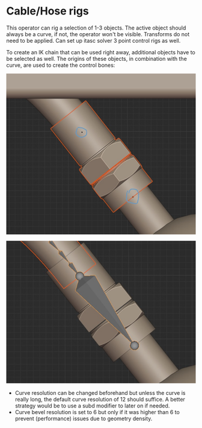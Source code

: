 # Cable/Hose rigs 

This operator can rig a selection of 1-3 objects. The active object should always be a curve, if not, the operator won't be visible. Transforms do not need to be applied. Can set up itasc solver 3 point control rigs as well.  

To create an IK chain that can be used right away, additional objects have to be selected as well. The origins of these objects, in combination with the curve, are used to create the control bones:  

![preferences](../images/qrhc1.jpg)  

![preferences](../images/qrhc2.jpg)  

- Curve resolution can be changed beforehand but unless the curve is really long, the default curve resolution of 12 should suffice. A better strategy would be to use a subd modifier to later on if needed.  
- Curve bevel resolution is set to 6 but only if it was higher than 6 to prevent (performance) issues due to geometry density.  